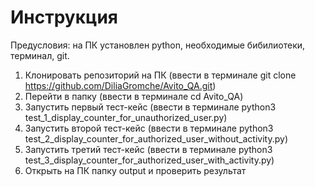 # Инструкция
Предусловия: на ПК установлен python, необходимые бибилиотеки, терминал, git.

1) Клонировать репозиторий на ПК (ввести в терминале git clone https://github.com/DiliaGromche/Avito_QA.git)
2) Перейти в папку  (ввести в терминале cd Avito_QA)
3) Запустить первый тест-кейс (ввести в терминале python3 test_1_display_counter_for_unauthorized_user.py)
4) Запустить второй тест-кейс (ввести в терминале python3 test_2_display_counter_for_authorized_user_without_activity.py)
5) Запустить третий тест-кейс (ввести в терминале python3 test_3_display_counter_for_authorized_user_with_activity.py)
6) Открыть на ПК папку output и проверить результат

